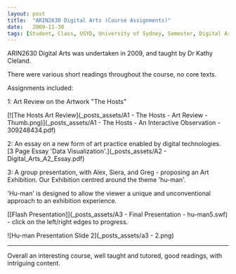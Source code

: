 ```yaml
---
layout: post
title:  "ARIN2630 Digital Arts (Course Assignments)"
date:   2009-11-30
tags: [Student, Class, USYD, University of Sydney, Semester, Digital Arts, 3D]
---
```


ARIN2630 Digital Arts was undertaken in 2009, and taught by Dr Kathy Cleland.

There were various short readings throughout the course, no core texts.

Assignments included:

1: Art Review on the Artwork "The Hosts"

[![The Hosts Art Review](_posts_assets/A1 - The Hosts - Art Review - Thumb.png)](_posts_assets/A1 - The Hosts - An Interactive Observation - 309248434.pdf)

2: An essay on a new form of art practice enabled by digital technologies. [3 Page Essay 'Data Visualization'.](_posts_assets/A2 - Digital_Arts_A2_Essay.pdf)

3: A group presentation, with Alex, Siera, and Greg - proposing an Art Exhibition. Our Exhibition centred around the theme 'hu-man'.

'Hu-man' is designed to allow the viewer a unique and unconventional approach to an exhibition experience. 

[[Flash Presentation]](_posts_assets/A3 - Final Presentation - hu-man5.swf) - click on the left/right edges to progress.

![Hu-man Presentation Slide 2](_posts_assets/a3 - 2.png)

---
Overall an interesting course, well taught and tutored, good readings, with intriguing content.